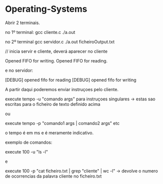 # Operating-Systems


Abrir 2 terminais.

no 1º terminal:
gcc cliente.c
./a.out

no 2º terminal
gcc servidor.c
./a.out ficheiroOutput.txt


// inicia servir e cliente, deverá aparecer no cliente

Opened FIFO for writing.
Opened FIFO for reading.

e no servidor:

[DEBUG] opened fifo for reading
[DEBUG] opened fifo for writing



A partir daqui poderemos enviar instruçoes pelo cliente.

execute tempo -u "comando args" para instruçoes singulares -> estas sao escritas para o ficheiro de texto definido acima

ou 

execute tempo -p "comando1 args | comando2 args" etc

o tempo é em ms e é meramente indicativo.

exemplo de comandos:

execute 100 -u "ls -l"

e

execute 100 -p "cat ficheiro.txt | grep "cliente" | wc -l" -> devolve o numero de ocorrencias da palavra cliente no ficheiro.txt






